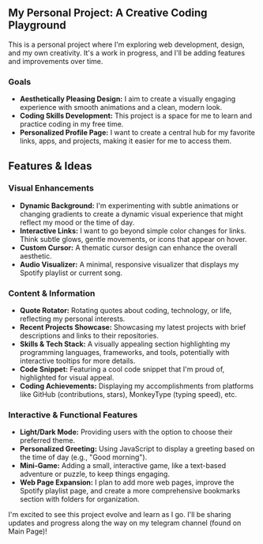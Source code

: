 ## My Personal Project: A Creative Coding Playground

This is a personal project where I'm exploring web development, design, and my own creativity. It's a work in progress, and I'll be adding features and improvements over time.

### Goals

* **Aesthetically Pleasing Design:**  I aim to create a visually engaging experience with smooth animations and a clean, modern look.
* **Coding Skills Development:** This project is a space for me to learn and practice coding in my free time.
* **Personalized Profile Page:**  I want to create a central hub for my favorite links, apps, and projects, making it easier for me to access them.

## Features & Ideas

### Visual Enhancements

* **Dynamic Background:** I'm experimenting with subtle animations or changing gradients to create a dynamic visual experience that might reflect my mood or the time of day.
* **Interactive Links:** I want to go beyond simple color changes for links. Think subtle glows, gentle movements, or icons that appear on hover.
* **Custom Cursor:**  A thematic cursor design can enhance the overall aesthetic.
* **Audio Visualizer:**  A minimal, responsive visualizer that displays my Spotify playlist or current song.

### Content & Information

* **Quote Rotator:**  Rotating quotes about coding, technology, or life, reflecting my personal interests.
* **Recent Projects Showcase:**  Showcasing my latest projects with brief descriptions and links to their repositories. 
* **Skills & Tech Stack:**  A visually appealing section highlighting my programming languages, frameworks, and tools, potentially with interactive tooltips for more details. 
* **Code Snippet:**  Featuring a cool code snippet that I'm proud of, highlighted for visual appeal.
* **Coding Achievements:**  Displaying my accomplishments from platforms like GitHub (contributions, stars), MonkeyType (typing speed), etc.

### Interactive & Functional Features

* **Light/Dark Mode:**  Providing users with the option to choose their preferred theme.
* **Personalized Greeting:**  Using JavaScript to display a greeting based on the time of day (e.g., "Good morning").
* **Mini-Game:**  Adding a small, interactive game, like a text-based adventure or puzzle, to keep things engaging.
* **Web Page Expansion:** I plan to add more web pages, improve the Spotify playlist page, and create a more comprehensive bookmarks section with folders for organization.

I'm excited to see this project evolve and learn as I go. I'll be sharing updates and progress along the way on my telegram channel (found on Main Page)! 
